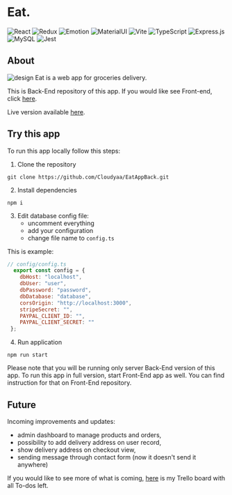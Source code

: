 # Eat.

![React](https://img.shields.io/badge/React-20232A?style=for-the-badge&logo=react&logoColor=61DAFB)
![Redux](https://img.shields.io/badge/Redux-593D88?style=for-the-badge&logo=redux&logoColor=white)
![Emotion](https://i.ibb.co/2K7MdKW/Screenshot-2023-04-05-231244.png)
![MaterialUI](https://img.shields.io/badge/Material%20UI-007FFF?style=for-the-badge&logo=mui&logoColor=white)
![Vite](https://img.shields.io/badge/Vite-B73BFE?style=for-the-badge&logo=vite&logoColor=FFD62E)
![TypeScript](https://img.shields.io/badge/TypeScript-007ACC?style=for-the-badge&logo=typescript&logoColor=white)
![Express.js](https://img.shields.io/badge/Express.js-000000?style=for-the-badge&logo=express&logoColor=white)
![MySQL](https://img.shields.io/badge/MySQL-005C84?style=for-the-badge&logo=mysql&logoColor=white)
![Jest](https://img.shields.io/badge/Jest-C21325?style=for-the-badge&logo=jest&logoColor=white)


## About
![design](https://i.ibb.co/q0wSKH9/hero.jpg)
Eat is a web app for groceries delivery.

This is Back-End repository of this app. If you would like see Front-end, click [here](https://github.com/Cloudyaa/EatAppFront).

Live version available [here](https://www.eat.cloudyaa.networkmanager.pl/).

## Try this app

To run this app locally follow this steps:
1. Clone the repository
```
git clone https://github.com/Cloudyaa/EatAppBack.git
```

2. Install dependencies
```
npm i
```

3. Edit database config file:
    - uncomment everything
    - add your configuration
    - change file name to ```config.ts```
   
This is example:
```js
// config/config.ts
  export const config = { 
    dbHost: "localhost",
    dbUser: "user",
    dbPassword: "password",
    dbDatabase: "database",
    corsOrigin: "http://localhost:3000", 
    stripeSecret: "", 
    PAYPAL_CLIENT_ID: "", 
    PAYPAL_CLIENT_SECRET: ""
 };

```

4. Run application
```
npm run start
```

Please note that you will be running only server Back-End version of this app. To run this app in full version, start Front-End app as well. You can find instruction for that on Front-End repository.

## Future

Incoming improvements and updates:
- admin dashboard to manage products and orders,
- possibility to add delivery address on user record,
- show delivery address on checkout view,
- sending message through contact form (now it doesn't send it anywhere)

If you would like to see more of what is coming, [here](https://trello.com/b/Ct6c3aRV) is my Trello board with all To-dos left.

